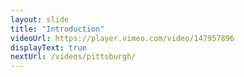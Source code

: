 ```yaml
---
layout: slide
title: "Introduction"
videoUrl: https://player.vimeo.com/video/147957896
displayText: true
nextUrl: /videos/pittsburgh/
---
```

